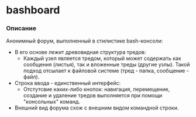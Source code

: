# bashboard
### Описание
Анонимный форум, выполненный в стилистике bash-консоли:
- В его основе лежит древовидная структура тредов:
    - Каждый узел является тредом, который может содержать как сообщения (листья), так и вложенные треды (другие узлы). Такой подход отсылает к файловой системе (тред - папка, сообщение - файл).
- Строка ввода - единственный интерфейс:
    - Отстутсвие каких-либо кнопок: навигация, перемещение, создание и удаление тредов выполняется при помощи "консольных" команд.
- Внешний вид форума схож с внешним видом командной строки.

